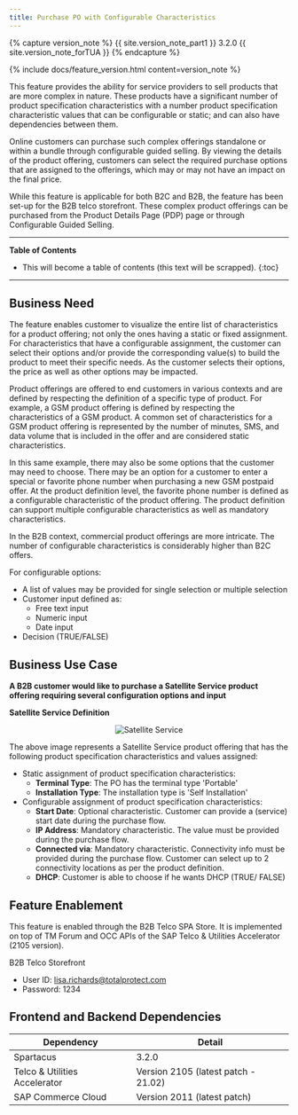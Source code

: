 ```yaml
---
title: Purchase PO with Configurable Characteristics
---
```


{% capture version_note %}
{{ site.version_note_part1 }} 3.2.0 {{ site.version_note_forTUA }}
{% endcapture %}

{% include docs/feature_version.html content=version_note %}

This feature provides the ability for service providers to sell products that are more complex in nature. These products have a significant number of product specification characteristics with a number product specification characteristic values that can be configurable or static; and can also have dependencies between them.

Online customers can purchase such complex offerings standalone or within a bundle through configurable guided selling. By viewing the details of the product offering, customers can select the required purchase options that are assigned to the offerings, which may or may not have an impact on the final price.

While this feature is applicable for both B2C and B2B, the feature has been set-up for the B2B telco storefront. These complex product offerings can be purchased from the Product Details Page (PDP) page or through Configurable Guided Selling.

***

**Table of Contents**

- This will become a table of contents (this text will be scrapped).
{:toc}

***

## Business Need

The feature enables customer to visualize the entire list of characteristics for a product offering; not only the ones having a static or fixed assignment. For characteristics that have a configurable assignment, the customer can select their options and/or provide the corresponding value(s) to build the product to meet their specific needs. As the customer selects their options, the price as well as other options may be impacted.

Product offerings are offered to end customers in various contexts and are defined by respecting the definition of a specific type of product. For example, a GSM product offering is defined by respecting the characteristics of a GSM product.  A common set of characteristics for a GSM product offering is represented by the number of minutes, SMS, and data volume that is included in the offer and are considered static characteristics.

In this same example, there may also be some options that the customer may need to choose.  There may be an option for a customer to enter a special or favorite phone number when purchasing a new GSM postpaid offer.  At the product definition level, the favorite phone number is defined as a configurable characteristic of the product offering.  The product definition can support multiple configurable characteristics as well as mandatory characteristics.

In the B2B context, commercial product offerings are more intricate.  The number of configurable characteristics is considerably higher than B2C offers.

For configurable options:

-   A list of values may be provided for single selection or multiple selection
-   Customer input defined as:
    -   Free text input
    -   Numeric input
    -   Date input
-   Decision (TRUE/FALSE)

## Business Use Case

**A B2B customer would like to purchase a Satellite Service product offering requiring several configuration options and input**

**Satellite Service Definition**

<p align="center"><img src="{{ site.baseurl }}/assets/images/telco/satellite-service-example.png" alt="Satellite Service"></p>

The above image represents a Satellite Service product offering that has the following product specification characteristics and values assigned:

-   Static assignment of product specification characteristics:
    -   **Terminal Type**: The PO has the terminal type 'Portable'
    -   **Installation Type**: The installation type is 'Self Installation'
-   Configurable assignment of product specification characteristics:
    -   **Start Date**: Optional characteristic. Customer can provide a (service) start date during the purchase flow.
    -   **IP Address**: Mandatory characteristic. The value must be provided during the purchase flow.
    -   **Connected via**: Mandatory characteristic. Connectivity info must be provided during the purchase flow.  Customer can select up to 2 connectivity locations as per the product definition.
    -   **DHCP**: Customer is able to choose if he wants DHCP (TRUE/ FALSE)

## Feature Enablement

This feature is enabled through the B2B Telco SPA Store. It is implemented on top of TM Forum and OCC APIs of the SAP Telco & Utilities Accelerator (2105 version).

B2B Telco Storefront
-   User ID:    lisa.richards@totalprotect.com
-   Password:   1234

## Frontend and Backend Dependencies

| Dependency                                	| Detail                                                 	|
|--------------------------------------------	|--------------------------------------------------------	|
| Spartacus                                     	| 3.2.0                                          	|
| Telco & Utilities Accelerator	             	| Version 2105 (latest patch - 21.02)            	|
| SAP Commerce Cloud 	| Version 2011 (latest patch) 	|
